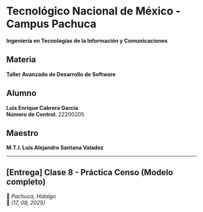# Tecnológico Nacional de México - Campus Pachuca  

**Ingeniería en Tecnologías de la Información y Comunicaciones**  

## Materia  
**Taller Avanzado de Desarrollo de Software**  

## Alumno  
**Luis Enrique Cabrera García**  
**Número de Control:** 22200205  

## Maestro  
**M.T.I. Luis Alejandro Santana Valadez**  

---

## [Entrega] Clase 8 - Práctica Censo (Modelo completo)  

📍 *Pachuca, Hidalgo*  
📅 *(17, 09, 2025)*
